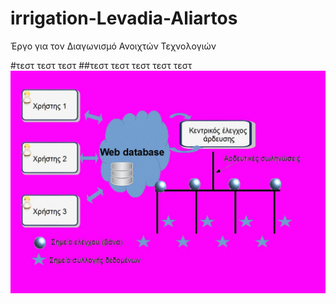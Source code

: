 # irrigation-Levadia-Aliartos
Έργο για τον Διαγωνισμό Ανοιχτών Τεχνολογιών
   

#τεστ τεστ τεστ 
##τεστ τεστ 
τεστ 
τεστ 
τεστ 
![alt text](images\1.jpg)
